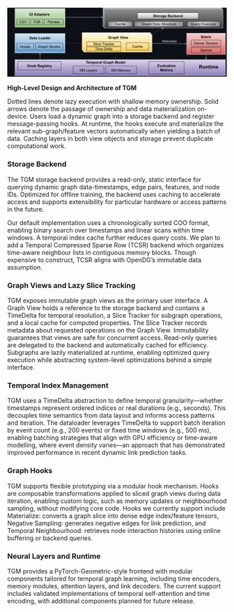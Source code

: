![image](./img/architecture-dark.svg)

**High-Level Design and Architecture of TGM**

Dotted lines denote lazy execution with shallow memory ownership. Solid arrows denote the passage of ownership and data materialization on-device. Users load a dynamic graph into a storage backend and register message-passing hooks. At runtime, the hooks execute and materialize the relevant sub-graph/feature vectors automatically when yielding a batch of data. Caching layers in both view objects and storage prevent duplicate computational work.

### Storage Backend

The TGM storage backend provides a read-only, static interface for querying dynamic graph data-timestamps, edge pairs, features, and node IDs. Optimized for offline training, the backend uses caching to accelerate access and supports extensibility for particular hardware or access patterns in the future.

Our default implementation uses a chronologically sorted COO format, enabling binary search over timestamps and linear scans within time windows. A temporal index cache further reduces query costs. We plan to add a Temporal Compressed Sparse Row (TCSR) backend which organizes time-aware neighbour lists in contiguous memory blocks. Though expensive to construct, TCSR aligns with OpenDG’s immutable data assumption.

### Graph Views and Lazy Slice Tracking

TGM exposes immutable graph views as the primary user interface. A Graph View holds a reference to the storage backend and contains a TimeDelta for temporal resolution, a Slice Tracker for subgraph operations, and a local cache for computed properties. The Slice Tracker records metadata about requested operations on the Graph View. Immutability guarantees that views are safe for concurrent access. Read-only queries are delegated to the backend and automatically cached for efficiency. Subgraphs are lazily materialized at runtime, enabling optimized query execution while abstracting system-level optimizations behind a simple interface.

### Temporal Index Management

TGM uses a TimeDelta abstraction to define temporal granularity—whether timestamps represent ordered indices or real durations (e.g., seconds). This decouples time semantics from data layout and informs access patterns and iteration. The dataloader leverages TimeDelta to support batch iteration by event count (e.g., 200 events) or fixed time windows (e.g., 500 ms), enabling batching strategies that align with GPU efficiency or time-aware modelling, where event density varies—an approach that has demonstrated improved performance in recent dynamic link prediction tasks.

### Graph Hooks

TGM supports flexible prototyping via a modular hook mechanism. Hooks are composable transformations applied to sliced graph views during data iteration, enabling custom logic, such as memory updates or neighbourhood sampling, without modifying core code. Hooks we currently support include Materialize: converts a graph slice into dense edge index/feature tensors, Negative Sampling: generates negative edges for link prediction, and Temporal Neighbourhood: retrieves node interaction histories using online buffering or backend queries.

### Neural Layers and Runtime

TGM provides a PyTorch-Geometric-style frontend with modular components tailored for temporal graph learning, including time encoders, memory modules, attention layers, and link decoders. The current support includes validated implementations of temporal self-attention and time encoding, with additional components planned for future release.
